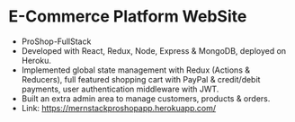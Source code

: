 # E-Commerce Platform WebSite
 - ProShop-FullStack
 - Developed with React, Redux, Node, Express & MongoDB, deployed on Heroku.
 - Implemented global state management with Redux (Actions & Reducers), full featured shopping cart
with PayPal & credit/debit payments, user authentication middleware with JWT.
 - Built an extra admin area to manage customers, products & orders.
 - Link: https://mernstackproshopapp.herokuapp.com/

